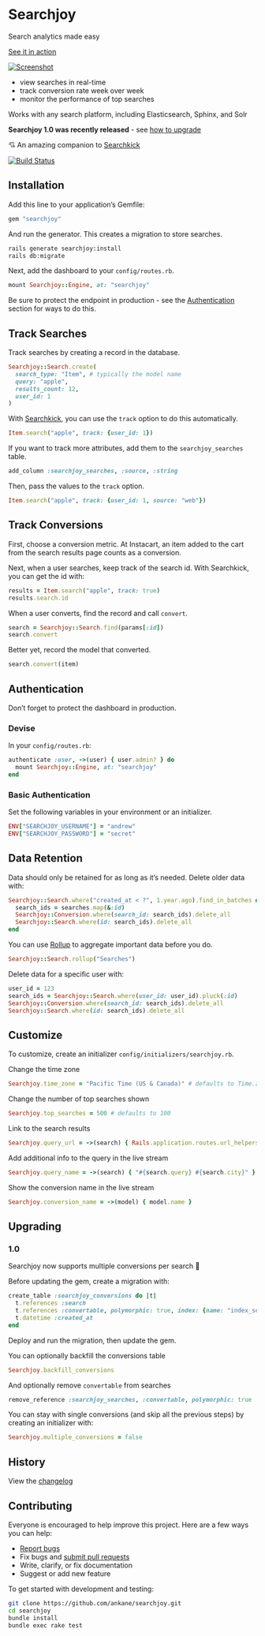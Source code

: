 # Searchjoy

Search analytics made easy

[See it in action](https://searchjoy.dokkuapp.com/)

[![Screenshot](https://searchjoy.dokkuapp.com/assets/searchjoy-7be12d922ca8b31b7d7440e618b0c666698a4b15752653a0c5c45e3dd2737142.png)](https://searchjoy.dokkuapp.com/)

- view searches in real-time
- track conversion rate week over week
- monitor the performance of top searches

Works with any search platform, including Elasticsearch, Sphinx, and Solr

**Searchjoy 1.0 was recently released** - see [how to upgrade](#upgrading)

:cupid: An amazing companion to [Searchkick](https://github.com/ankane/searchkick)

[![Build Status](https://github.com/ankane/searchjoy/workflows/build/badge.svg?branch=master)](https://github.com/ankane/searchjoy/actions)

## Installation

Add this line to your application’s Gemfile:

```ruby
gem "searchjoy"
```

And run the generator. This creates a migration to store searches.

```sh
rails generate searchjoy:install
rails db:migrate
```

Next, add the dashboard to your `config/routes.rb`.

```ruby
mount Searchjoy::Engine, at: "searchjoy"
```

Be sure to protect the endpoint in production - see the [Authentication](#authentication) section for ways to do this.

## Track Searches

Track searches by creating a record in the database.

```ruby
Searchjoy::Search.create(
  search_type: "Item", # typically the model name
  query: "apple",
  results_count: 12,
  user_id: 1
)
```

With [Searchkick](https://github.com/ankane/searchkick), you can use the `track` option to do this automatically.

```ruby
Item.search("apple", track: {user_id: 1})
```

If you want to track more attributes, add them to the `searchjoy_searches` table.

```ruby
add_column :searchjoy_searches, :source, :string
```

Then, pass the values to the `track` option.

```ruby
Item.search("apple", track: {user_id: 1, source: "web"})
```

## Track Conversions

First, choose a conversion metric. At Instacart, an item added to the cart from the search results page counts as a conversion.

Next, when a user searches, keep track of the search id. With Searchkick, you can get the id with:

```ruby
results = Item.search("apple", track: true)
results.search.id
```

When a user converts, find the record and call `convert`.

```ruby
search = Searchjoy::Search.find(params[:id])
search.convert
```

Better yet, record the model that converted.

```ruby
search.convert(item)
```

## Authentication

Don’t forget to protect the dashboard in production.

### Devise

In your `config/routes.rb`:

```ruby
authenticate :user, ->(user) { user.admin? } do
  mount Searchjoy::Engine, at: "searchjoy"
end
```

### Basic Authentication

Set the following variables in your environment or an initializer.

```ruby
ENV["SEARCHJOY_USERNAME"] = "andrew"
ENV["SEARCHJOY_PASSWORD"] = "secret"
```

## Data Retention

Data should only be retained for as long as it’s needed. Delete older data with:

```ruby
Searchjoy::Search.where("created_at < ?", 1.year.ago).find_in_batches do |searches|
  search_ids = searches.map(&:id)
  Searchjoy::Conversion.where(search_id: search_ids).delete_all
  Searchjoy::Search.where(id: search_ids).delete_all
end
```

You can use [Rollup](https://github.com/ankane/rollup) to aggregate important data before you do.

```ruby
Searchjoy::Search.rollup("Searches")
```

Delete data for a specific user with:

```ruby
user_id = 123
search_ids = Searchjoy::Search.where(user_id: user_id).pluck(:id)
Searchjoy::Conversion.where(search_id: search_ids).delete_all
Searchjoy::Search.where(id: search_ids).delete_all
```

## Customize

To customize, create an initializer `config/initializers/searchjoy.rb`.

Change the time zone

```ruby
Searchjoy.time_zone = "Pacific Time (US & Canada)" # defaults to Time.zone
```

Change the number of top searches shown

```ruby
Searchjoy.top_searches = 500 # defaults to 100
```

Link to the search results

```ruby
Searchjoy.query_url = ->(search) { Rails.application.routes.url_helpers.items_path(q: search.query) }
```

Add additional info to the query in the live stream

```ruby
Searchjoy.query_name = ->(search) { "#{search.query} #{search.city}" }
```

Show the conversion name in the live stream

```ruby
Searchjoy.conversion_name = ->(model) { model.name }
```

## Upgrading

### 1.0

Searchjoy now supports multiple conversions per search :tada:

Before updating the gem, create a migration with:

```ruby
create_table :searchjoy_conversions do |t|
  t.references :search
  t.references :convertable, polymorphic: true, index: {name: "index_searchjoy_conversions_on_convertable"}
  t.datetime :created_at
end
```

Deploy and run the migration, then update the gem.

You can optionally backfill the conversions table

```ruby
Searchjoy.backfill_conversions
```

And optionally remove `convertable` from searches

```ruby
remove_reference :searchjoy_searches, :convertable, polymorphic: true
```

You can stay with single conversions (and skip all the previous steps) by creating an initializer with:

```ruby
Searchjoy.multiple_conversions = false
```

## History

View the [changelog](https://github.com/ankane/searchjoy/blob/master/CHANGELOG.md)

## Contributing

Everyone is encouraged to help improve this project. Here are a few ways you can help:

- [Report bugs](https://github.com/ankane/searchjoy/issues)
- Fix bugs and [submit pull requests](https://github.com/ankane/searchjoy/pulls)
- Write, clarify, or fix documentation
- Suggest or add new feature

To get started with development and testing:

```sh
git clone https://github.com/ankane/searchjoy.git
cd searchjoy
bundle install
bundle exec rake test
```
